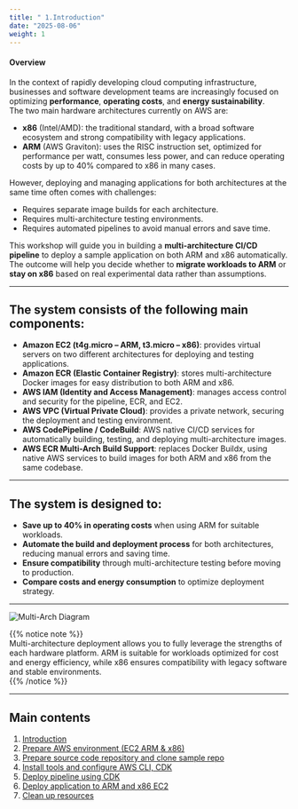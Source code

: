 ```yaml
---
title: " 1.Introduction"
date: "2025-08-06"
weight: 1
---
```


#### Overview
In the context of rapidly developing cloud computing infrastructure, businesses and software development teams are increasingly focused on optimizing **performance**, **operating costs**, and **energy sustainability**.  
The two main hardware architectures currently on AWS are:

- **x86** (Intel/AMD): the traditional standard, with a broad software ecosystem and strong compatibility with legacy applications.  
- **ARM** (AWS Graviton): uses the RISC instruction set, optimized for performance per watt, consumes less power, and can reduce operating costs by up to 40% compared to x86 in many cases.

However, deploying and managing applications for both architectures at the same time often comes with challenges:  
- Requires separate image builds for each architecture.  
- Requires multi-architecture testing environments.  
- Requires automated pipelines to avoid manual errors and save time.

This workshop will guide you in building a **multi-architecture CI/CD pipeline** to deploy a sample application on both ARM and x86 automatically.  
The outcome will help you decide whether to **migrate workloads to ARM** or **stay on x86** based on real experimental data rather than assumptions.

---

## The system consists of the following main components:

- **Amazon EC2 (t4g.micro – ARM, t3.micro – x86)**: provides virtual servers on two different architectures for deploying and testing applications.  
- **Amazon ECR (Elastic Container Registry)**: stores multi-architecture Docker images for easy distribution to both ARM and x86.  
- **AWS IAM (Identity and Access Management)**: manages access control and security for the pipeline, ECR, and EC2.  
- **AWS VPC (Virtual Private Cloud)**: provides a private network, securing the deployment and testing environment.  
- **AWS CodePipeline / CodeBuild**: AWS native CI/CD services for automatically building, testing, and deploying multi-architecture images.  
- **AWS ECR Multi-Arch Build Support**: replaces Docker Buildx, using native AWS services to build images for both ARM and x86 from the same codebase.

---

## The system is designed to:

- **Save up to 40% in operating costs** when using ARM for suitable workloads.  
- **Automate the build and deployment process** for both architectures, reducing manual errors and saving time.  
- **Ensure compatibility** through multi-architecture testing before moving to production.  
- **Compare costs and energy consumption** to optimize deployment strategy.

---

![Multi-Arch Diagram](images/diagram.png?featherlight=false&width=90pc)

{{% notice note %}}  
Multi-architecture deployment allows you to fully leverage the strengths of each hardware platform. ARM is suitable for workloads optimized for cost and energy efficiency, while x86 ensures compatibility with legacy software and stable environments.  
{{% /notice %}}

---

## Main contents

1. [Introduction](/introduction)  
2. [Prepare AWS environment (EC2 ARM & x86)](/ec2/)  
3. [Prepare source code repository and clone sample repo](/clone/)  
4. [Install tools and configure AWS CLI, CDK](/cli-cdk/)  
5. [Deploy pipeline using CDK](/cdk-pipeline/)  
6. [Deploy application to ARM and x86 EC2](/deploy/)  
7. [Clean up resources](/cleanup/)  
